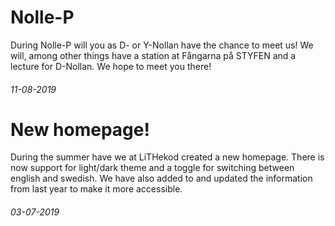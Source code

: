 <div class="post post-border">
	<h1>Nolle-P</h1>
	<p>During Nolle-P will you as D- or Y-Nollan have the chance to meet us! We will, among other things have a station at Fångarna på STYFEN and a lecture for D-Nollan. We hope to meet you there!</p>
	<h6>11-08-2019</h6>
</div>
<div class="post">
	<h1>New homepage!</h1>
	<p>During the summer have we at LiTHekod created a new homepage. There is now support for light/dark theme and a toggle for switching between english and swedish. We have also added to and updated the information from last year to make it more accessible.</p>
	<h6>03-07-2019</h6>
</div>
